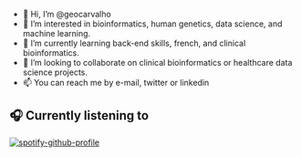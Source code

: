 - 👋 Hi, I’m @geocarvalho
- 👀 I’m interested in bioinformatics, human genetics, data science, and machine learning.
- 🌱 I’m currently learning back-end skills, french, and clinical bioinformatics.
- 💞️ I’m looking to collaborate on clinical bioinformatics or healthcare data science projects.
- 📫 You can reach me by e-mail, twitter or linkedin

## :headphones: Currently listening to 

[![spotify-github-profile](https://spotify-github-profile.vercel.app/api/view?uid=geopandah&cover_image=true&theme=default&show_offline=false&background_color=121212&interchange=false&bar_color=924eb1&bar_color_cover=true)](https://spotify-github-profile.vercel.app/api/view?uid=geopandah&redirect=true)
</p>
<!---
geocarvalho/geocarvalho is a ✨ special ✨ repository because its `README.md` (this file) appears on your GitHub profile.
You can click the Preview link to take a look at your changes.
--->
